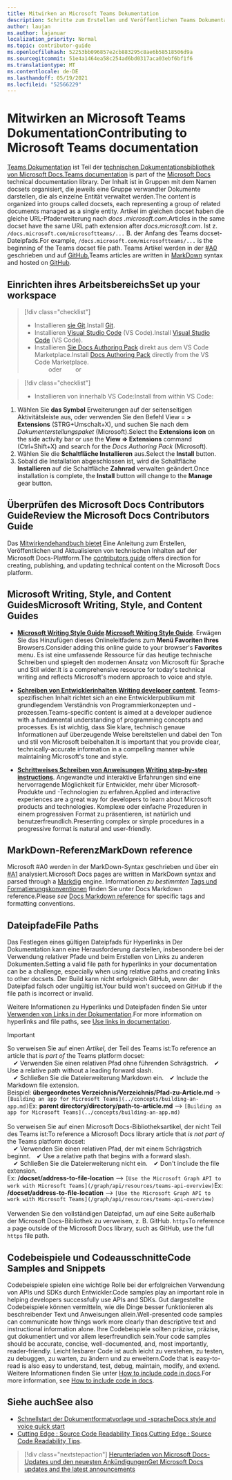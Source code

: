 ```yaml
---
title: Mitwirken an Microsoft Teams Dokumentation
description: Schritte zum Erstellen und Veröffentlichen Teams Dokumentation
author: laujan
ms.author: lajanuar
localization_priority: Normal
ms.topic: contributor-guide
ms.openlocfilehash: 52253bb096857e2cb883295c8ae6b58518506d9a
ms.sourcegitcommit: 51e4a1464ea58c254ad6bd0317aca03ebf6bf1f6
ms.translationtype: MT
ms.contentlocale: de-DE
ms.lasthandoff: 05/19/2021
ms.locfileid: "52566229"
---
```

# <a name="contributing-to-microsoft-teams-documentation"></a><span data-ttu-id="bdbd6-103">Mitwirken an Microsoft Teams Dokumentation</span><span class="sxs-lookup"><span data-stu-id="bdbd6-103">Contributing to Microsoft Teams documentation</span></span>

<span data-ttu-id="bdbd6-104">[Teams Dokumentation](/microsoftteams/platform/overview) ist Teil der [technischen Dokumentationsbibliothek von Microsoft Docs.](https://docs.microsoft.com/)</span><span class="sxs-lookup"><span data-stu-id="bdbd6-104">[Teams documentation](/microsoftteams/platform/overview) is part of the [Microsoft Docs](https://docs.microsoft.com/) technical documentation library.</span></span> <span data-ttu-id="bdbd6-105">Der Inhalt ist in Gruppen mit dem Namen docsets organisiert, die jeweils eine Gruppe verwandter Dokumente darstellen, die als einzelne Entität verwaltet werden.</span><span class="sxs-lookup"><span data-stu-id="bdbd6-105">The content is organized into groups called docsets, each representing a group of related documents managed as a single entity.</span></span> <span data-ttu-id="bdbd6-106">Artikel im gleichen docset haben die gleiche URL-Pfaderweiterung nach *docs <span></span> .microsoft.com*.</span><span class="sxs-lookup"><span data-stu-id="bdbd6-106">Articles in the same docset have the same URL path extension after *docs<span></span>.microsoft.com*.</span></span>  <span data-ttu-id="bdbd6-107">Ist z. `/docs.microsoft.com/microsoftteams/...` B. der Anfang des Teams docset-Dateipfads.</span><span class="sxs-lookup"><span data-stu-id="bdbd6-107">For example,  `/docs.microsoft.com/microsoftteams/...`   is the beginning of the Teams docset file path.</span></span> <span data-ttu-id="bdbd6-108">Teams Artikel werden in der [#A0](#markdown-reference) geschrieben und auf [GitHub.](https://github.com/MicrosoftDocs/msteams-docs/tree/master/msteams-platform)</span><span class="sxs-lookup"><span data-stu-id="bdbd6-108">Teams articles are written in  [MarkDown](#markdown-reference) syntax and hosted on [GitHub](https://github.com/MicrosoftDocs/msteams-docs/tree/master/msteams-platform).</span></span>

## <a name="set-up-your-workspace"></a><span data-ttu-id="bdbd6-109">Einrichten ihres Arbeitsbereichs</span><span class="sxs-lookup"><span data-stu-id="bdbd6-109">Set up your workspace</span></span>

> [!div class="checklist"]
>
> * <span data-ttu-id="bdbd6-110">Installieren [sie Git](https://git-scm.com/book/en/v2/Getting-Started-Installing-Git).</span><span class="sxs-lookup"><span data-stu-id="bdbd6-110">Install [Git](https://git-scm.com/book/en/v2/Getting-Started-Installing-Git).</span></span>
> * <span data-ttu-id="bdbd6-111">Installieren [Visual Studio Code](https://code.visualstudio.com/) (VS Code).</span><span class="sxs-lookup"><span data-stu-id="bdbd6-111">Install [Visual Studio Code](https://code.visualstudio.com/) (VS Code).</span></span>
> * <span data-ttu-id="bdbd6-112">Installieren [Sie Docs Authoring Pack](https://marketplace.visualstudio.com/items?itemName=docsmsft.docs-authoring-pack) direkt aus dem VS Code Marketplace.</span><span class="sxs-lookup"><span data-stu-id="bdbd6-112">Install [Docs Authoring Pack](https://marketplace.visualstudio.com/items?itemName=docsmsft.docs-authoring-pack) directly from the VS Code Marketplace.</span></span>
<br><span data-ttu-id="bdbd6-113">&emsp;&emsp; oder</span><span class="sxs-lookup"><span data-stu-id="bdbd6-113">&emsp;&emsp; or</span></span>

> [!div class="checklist"]
>
> * <span data-ttu-id="bdbd6-114">Installieren von innerhalb VS Code:</span><span class="sxs-lookup"><span data-stu-id="bdbd6-114">Install from within VS Code:</span></span>

   1. <span data-ttu-id="bdbd6-115">Wählen Sie **das Symbol** Erweiterungen auf der seitenseitigen Aktivitätsleiste aus, oder verwenden Sie den Befehl View = **> Extensions** (STRG+Umschalt+X), und suchen Sie nach dem *Dokumenterstellungspaket* (Microsoft).</span><span class="sxs-lookup"><span data-stu-id="bdbd6-115">Select the **Extensions icon** on the side activity bar or use the **View => Extensions** command (Ctrl+Shift+X) and search for the *Docs Authoring Pack* (Microsoft).</span></span>
   1. <span data-ttu-id="bdbd6-116">Wählen Sie die **Schaltfläche Installieren** aus.</span><span class="sxs-lookup"><span data-stu-id="bdbd6-116">Select the **Install** button.</span></span>
   1. <span data-ttu-id="bdbd6-117">Sobald die Installation abgeschlossen ist, wird die Schaltfläche **Installieren** auf die Schaltfläche **Zahnrad** verwalten geändert.</span><span class="sxs-lookup"><span data-stu-id="bdbd6-117">Once installation is complete, the **Install** button will change to the **Manage** gear button.</span></span>

## <a name="review-the-microsoft-docs-contributors-guide"></a><span data-ttu-id="bdbd6-118">Überprüfen des Microsoft Docs Contributors Guide</span><span class="sxs-lookup"><span data-stu-id="bdbd6-118">Review the Microsoft Docs Contributors Guide</span></span>

<span data-ttu-id="bdbd6-119">Das [Mitwirkendehandbuch bietet](/contribute) Eine Anleitung zum Erstellen, Veröffentlichen und Aktualisieren von technischen Inhalten auf der Microsoft Docs-Plattform.</span><span class="sxs-lookup"><span data-stu-id="bdbd6-119">The [contributors guide](/contribute) offers direction for creating, publishing, and updating technical content on the Microsoft Docs platform.</span></span>

## <a name="microsoft-writing-style-and-content-guides"></a><span data-ttu-id="bdbd6-120">Microsoft Writing, Style, and Content Guides</span><span class="sxs-lookup"><span data-stu-id="bdbd6-120">Microsoft Writing, Style, and Content Guides</span></span>

* <span data-ttu-id="bdbd6-121">**[Microsoft Writing Style Guide](/style-guide/welcome)**.</span><span class="sxs-lookup"><span data-stu-id="bdbd6-121">**[Microsoft Writing Style Guide](/style-guide/welcome)**.</span></span> <span data-ttu-id="bdbd6-122">Erwägen Sie das Hinzufügen dieses Onlineleitfadens zum **Menü Favoriten Ihres** Browsers.</span><span class="sxs-lookup"><span data-stu-id="bdbd6-122">Consider adding this online guide  to your browser's **Favorites** menu.</span></span> <span data-ttu-id="bdbd6-123">Es ist eine umfassende Ressource für das heutige technische Schreiben und spiegelt den modernen Ansatz von Microsoft für Sprache und Stil wider.</span><span class="sxs-lookup"><span data-stu-id="bdbd6-123">It is a comprehensive resource for today's technical writing and reflects Microsoft's modern approach to voice and style.</span></span>

* <span data-ttu-id="bdbd6-124">**[Schreiben von Entwicklerinhalten](/style-guide/developer-content/)**.</span><span class="sxs-lookup"><span data-stu-id="bdbd6-124">**[Writing developer content](/style-guide/developer-content/)**.</span></span> <span data-ttu-id="bdbd6-125">Teams-spezifischen Inhalt richtet sich an eine Entwicklerpublikum mit grundlegendem Verständnis von Programmierkonzepten und -prozessen.</span><span class="sxs-lookup"><span data-stu-id="bdbd6-125">Teams-specific content is aimed at a developer audience with a fundamental understanding of programming concepts and processes.</span></span> <span data-ttu-id="bdbd6-126">Es ist wichtig, dass Sie klare, technisch genaue Informationen auf überzeugende Weise bereitstellen und dabei den Ton und stil von Microsoft beibehalten.</span><span class="sxs-lookup"><span data-stu-id="bdbd6-126">It is important that you provide clear, technically-accurate information in a compelling manner while maintaining Microsoft's tone and style.</span></span>

* <span data-ttu-id="bdbd6-127">**[Schrittweises Schreiben von Anweisungen](/style-guide/procedures-instructions/writing-step-by-step-instructions)**.</span><span class="sxs-lookup"><span data-stu-id="bdbd6-127">**[Writing step-by-step instructions](/style-guide/procedures-instructions/writing-step-by-step-instructions)**.</span></span> <span data-ttu-id="bdbd6-128">Angewandte und interaktive Erfahrungen sind eine hervorragende Möglichkeit für Entwickler, mehr über Microsoft-Produkte und -Technologien zu erfahren.</span><span class="sxs-lookup"><span data-stu-id="bdbd6-128">Applied and interactive experiences are a great way for developers to learn about Microsoft products and technologies.</span></span> <span data-ttu-id="bdbd6-129">Komplexe oder einfache Prozeduren in einem progressiven Format zu präsentieren, ist natürlich und benutzerfreundlich.</span><span class="sxs-lookup"><span data-stu-id="bdbd6-129">Presenting complex or simple procedures in a progressive format is natural and user-friendly.</span></span>

## <a name="markdown-reference"></a><span data-ttu-id="bdbd6-130">MarkDown-Referenz</span><span class="sxs-lookup"><span data-stu-id="bdbd6-130">MarkDown reference</span></span>

 <span data-ttu-id="bdbd6-131">Microsoft #A0 werden in der MarkDown-Syntax geschrieben und über ein [#A1](https://github.com/lunet-io/markdig) analysiert.</span><span class="sxs-lookup"><span data-stu-id="bdbd6-131">Microsoft Docs pages are written in MarkDown syntax and parsed through a [Markdig](https://github.com/lunet-io/markdig) engine.</span></span> <span data-ttu-id="bdbd6-132">Informationen *zu bestimmten* [Tags und Formatierungskonventionen](/contribute/markdown-reference) finden Sie unter Docs Markdown reference.</span><span class="sxs-lookup"><span data-stu-id="bdbd6-132">Please *see* [Docs Markdown reference](/contribute/markdown-reference) for specific tags and formatting conventions.</span></span>

## <a name="file-paths"></a><span data-ttu-id="bdbd6-133">Dateipfade</span><span class="sxs-lookup"><span data-stu-id="bdbd6-133">File Paths</span></span>

<span data-ttu-id="bdbd6-134">Das Festlegen eines gültigen Dateipfads für Hyperlinks in Der Dokumentation kann eine Herausforderung darstellen, insbesondere bei der Verwendung relativer Pfade und beim Erstellen von Links zu anderen Dokumenten.</span><span class="sxs-lookup"><span data-stu-id="bdbd6-134">Setting a valid file path for hyperlinks in your documentation can be a challenge, especially when using relative paths and creating links to other docsets.</span></span>  <span data-ttu-id="bdbd6-135">Der Build kann nicht erfolgreich GitHub, wenn der Dateipfad falsch oder ungültig ist.</span><span class="sxs-lookup"><span data-stu-id="bdbd6-135">Your build won't succeed on GitHub if the file path is incorrect or invalid.</span></span>

<span data-ttu-id="bdbd6-136">Weitere Informationen zu Hyperlinks und Dateipfaden finden Sie unter [Verwenden von Links in der Dokumentation](/contribute/how-to-write-links).</span><span class="sxs-lookup"><span data-stu-id="bdbd6-136">For more information on hyperlinks and file paths, see [Use links in documentation](/contribute/how-to-write-links).</span></span>

>[!IMPORTANT]
> <span data-ttu-id="bdbd6-137">So verweisen Sie auf einen *Artikel,* der Teil des Teams ist:</span><span class="sxs-lookup"><span data-stu-id="bdbd6-137">To reference an article that is *part of* the Teams platform docset:</span></span><br>
> <span data-ttu-id="bdbd6-138">&emsp;&#x2714; Verwenden Sie einen relativen Pfad ohne führenden Schrägstrich.</span><span class="sxs-lookup"><span data-stu-id="bdbd6-138">&emsp;&#x2714; Use a relative path without a leading forward slash.</span></span><br>
> <span data-ttu-id="bdbd6-139">&emsp;&#x2714; Schließen Sie die Dateierweiterung Markdown ein.</span><span class="sxs-lookup"><span data-stu-id="bdbd6-139">&emsp;&#x2714; Include the Markdown file extension.</span></span><br>
><span data-ttu-id="bdbd6-140">Beispiel:  **übergeordnetes Verzeichnis/Verzeichnis/Pfad-zu-Article.md** -> `[Building an app for Microsoft Teams](../concepts/building-an-app.md)`</span><span class="sxs-lookup"><span data-stu-id="bdbd6-140">Ex:  **parent directory/directory/path-to-article.md** —> `[Building an app for Microsoft Teams](../concepts/building-an-app.md)`</span></span> <br><br>
> <span data-ttu-id="bdbd6-141">So verweisen Sie auf einen  Microsoft Docs-Bibliotheksartikel, der nicht Teil des Teams ist:</span><span class="sxs-lookup"><span data-stu-id="bdbd6-141">To reference a Microsoft Docs library article that *is not part of* the Teams platform docset:</span></span><br>
> <span data-ttu-id="bdbd6-142">&emsp;&#x2714; Verwenden Sie einen relativen Pfad, der mit einem Schrägstrich beginnt.</span><span class="sxs-lookup"><span data-stu-id="bdbd6-142">&emsp;&#x2714; Use a relative path that begins with a forward slash.</span></span><br>
> <span data-ttu-id="bdbd6-143">&emsp;&#x2714; Schließen Sie die Dateierweiterung nicht ein.</span><span class="sxs-lookup"><span data-stu-id="bdbd6-143">&emsp;&#x2714; Don't include the file extension.</span></span> <br> <span data-ttu-id="bdbd6-144">Ex:  **/docset/address-to-file-location** –> `[Use the Microsoft Graph API to work with Microsoft Teams](/graph/api/resources/teams-api-overview)`</span><span class="sxs-lookup"><span data-stu-id="bdbd6-144">Ex:  **/docset/address-to-file-location** —> `[Use the Microsoft Graph API to work with Microsoft Teams](/graph/api/resources/teams-api-overview)`</span></span><br><br>
> <span data-ttu-id="bdbd6-145">Verwenden Sie den vollständigen Dateipfad, um auf eine Seite außerhalb der Microsoft Docs-Bibliothek zu verweisen, z. B. GitHub. `https`</span><span class="sxs-lookup"><span data-stu-id="bdbd6-145">To reference a page outside of the Microsoft Docs library, such as GitHub, use the full `https` file path.</span></span><br>

## <a name="code-samples-and-snippets"></a><span data-ttu-id="bdbd6-146">Codebeispiele und Codeausschnitte</span><span class="sxs-lookup"><span data-stu-id="bdbd6-146">Code Samples and Snippets</span></span>

<span data-ttu-id="bdbd6-147">Codebeispiele spielen eine wichtige Rolle bei der erfolgreichen Verwendung von APIs und SDKs durch Entwickler.</span><span class="sxs-lookup"><span data-stu-id="bdbd6-147">Code samples play an important role in helping developers successfully use APIs and SDKs.</span></span> <span data-ttu-id="bdbd6-148">Gut dargestellte Codebeispiele können vermitteln, wie die Dinge besser funktionieren als beschreibender Text und Anweisungen allein.</span><span class="sxs-lookup"><span data-stu-id="bdbd6-148">Well-presented code samples can communicate how things work more clearly than descriptive text and instructional information alone.</span></span> <span data-ttu-id="bdbd6-149">Ihre Codebeispiele sollten präzise, präzise, gut dokumentiert und vor allem leserfreundlich sein.</span><span class="sxs-lookup"><span data-stu-id="bdbd6-149">Your code samples should be accurate, concise, well-documented, and, most importantly, reader-friendly.</span></span> <span data-ttu-id="bdbd6-150">Leicht lesbarer Code ist auch leicht zu verstehen, zu testen, zu debuggen, zu warten, zu ändern und zu erweitern.</span><span class="sxs-lookup"><span data-stu-id="bdbd6-150">Code that is easy-to-read is also easy to understand, test, debug, maintain, modify, and extend.</span></span> <span data-ttu-id="bdbd6-151">Weitere Informationen finden Sie unter [How to include code in docs](/contribute/code-in-docs).</span><span class="sxs-lookup"><span data-stu-id="bdbd6-151">For more information, see [How to include code in docs](/contribute/code-in-docs).</span></span>

## <a name="see-also"></a><span data-ttu-id="bdbd6-152">Siehe auch</span><span class="sxs-lookup"><span data-stu-id="bdbd6-152">See also</span></span>

* [<span data-ttu-id="bdbd6-153">Schnellstart der Dokumentformatvorlage und -sprache</span><span class="sxs-lookup"><span data-stu-id="bdbd6-153">Docs style and voice quick start</span></span>](/contribute/style-quick-start)
* <span data-ttu-id="bdbd6-154">[Cutting Edge : Source Code Readability Tipps](/archive/msdn-magazine/2014/october/cutting-edge-source-code-readability-tips).</span><span class="sxs-lookup"><span data-stu-id="bdbd6-154">[Cutting Edge : Source Code Readability Tips](/archive/msdn-magazine/2014/october/cutting-edge-source-code-readability-tips).</span></span>

> [!div class="nextstepaction"]
> [<span data-ttu-id="bdbd6-155">Herunterladen von Microsoft Docs-Updates und den neuesten Ankündigungen</span><span class="sxs-lookup"><span data-stu-id="bdbd6-155">Get Microsoft Docs updates and the latest announcements</span></span>](/teamblog)
